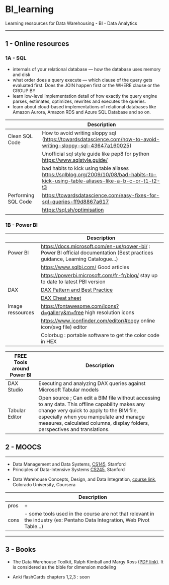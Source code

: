 # BI_learning
Learning ressources for Data Warehousing - BI - Data Analytics 

---
## 1 - Online resources


### 1A - SQL 
 	
* internals of your relational database — how the database uses memory and disk
* what order does a query execute — which clause of the query gets evaluated first. Does the JOIN happen first or the WHERE clause or the GROUP BY
* learn low-level implementation detail of how exactly the query engine parses, estimates, optimizes, rewrites and executes the queries.
* learn about cloud-based implementations of relational databases like Amazon Aurora, Amazon RDS and Azure SQL Database and so on.

|   | Description 
|---------|--------------------------------------------------------------------------------------------------------------
|Clean SQL Code|How to avoid writing sloppy sql (https://towardsdatascience.com/how-to-avoid-writing-sloppy-sql-43647a160025)
|   |Unofficial sql style guide like pep8 for python https://www.sqlstyle.guide/ 
|   |bad habits to kick using table aliases  https://sqlblog.org/2009/10/08/bad-habits-to-kick-using-table-aliases-like-a-b-c-or-t1-t2-t3
|Performing SQL Code| https://towardsdatascience.com/easy-fixes-for-sql-queries-ff9d8867a617
|   | https://sql.sh/optimisation


### 1B - Power BI

|| Description |
|---------|--------------------------------------------------------------------------------------------------------------|
|Power BI| https://docs.microsoft.com/en-us/power-bi/ : Power BI official documentation (Best practices guidance, Learning Catalogue...)| 
|| https://www.sqlbi.com/ Good articles |
|| https://powerbi.microsoft.com/fr-fr/blog/ stay up to date to latest PBI version |
|DAX| [DAX Pattern and Best Practice](https://www.daxpatterns.com/patterns/?ver=excel-2010-2013) |
||[DAX Cheat sheet](https://pragmaticworks.com/portfolio/dax-cheat-sheet/) 	|
|Image ressources | https://fontawesome.com/icons?d=gallery&m=free high resolution icons|
||https://www.iconfinder.com/editor/#copy online icon(svg file) editor|
||Colorbug : portable software to get the color code in HEX|

 FREE Tools around Power BI | Description 
---------|--------------------------------------------------------------------------------------------------------------
 DAX Studio| Executing and analyzing DAX queries against Microsoft Tabular models
 Tabular Editor|	Open source ; Can edit a BIM file without accessing to any data. This offline capability makes any change very quick to apply to the BIM file, especially when you manipulate and manage measures, calculated columns, display folders, perspectives and translations.



## 2 - MOOCS
---
* Data Management and Data Systems, [CS145](https://cs145-fa19.github.io/#), Stanford
* Principles of Data-Intensive Systems [CS245](http://web.stanford.edu/class/cs245/#), Stanford


- Data Warehouse Concepts, Design, and Data Integration, [course link](https://www.coursera.org/learn/dwdesign/home/welcome), 
Colorado University, Coursera

| |Description|
|---------|--------------------------------------------------------------------------------------------------------------|
|pros|+ |
|cons|- some tools used in the course are not that relevant in the industry (ex: Pentaho Data Integration, Web Pivot Table...)|


---
## 3 - Books

* The Data Warehouse Toolkit,  Ralph Kimball and Margy Ross [(PDF link)](http://aatinegar.com/wp-content/uploads/2016/05/Kimball_The-Data-Warehouse-Toolkit-3rd-Edition.pdf). 
It is considered as the bible for dimension modeling

* Anki flashCards chapters 1,2,3 : soon 
